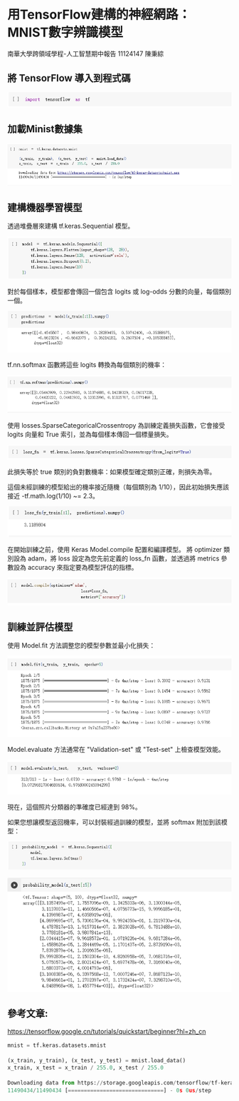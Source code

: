 # 用TensorFlow建構的神經網路：MNIST數字辨識模型
南華大學跨領域學程-人工智慧期中報告
11124147 陳秉綜

##  將 TensorFlow 導入到程式碼

![image](https://github.com/heart1beat/AI_Python/blob/main/import_tensorflow.jpg)

## 加載Minist數據集

![image](https://github.com/heart1beat/AI_Python/blob/main/mnist.jpg)

## 建構機器學習模型

透過堆疊層來建構 tf.keras.Sequential 模型。

![image](https://github.com/heart1beat/AI_Python/blob/main/model.jpg)

對於每個樣本，模型都會傳回一個包含 logits 或 log-odds 分數的向量，每個類別一個。

![image](https://github.com/heart1beat/AI_Python/blob/main/predictions.jpg)

tf.nn.softmax 函數將這些 logits 轉換為每個類別的機率：

![image](https://github.com/heart1beat/AI_Python/blob/main/softmax.jpg)

使用 losses.SparseCategoricalCrossentropy 為訓練定義損失函數，它會接受 logits 向量和 True 索引，並為每個樣本傳回一個標量損失。

![image](https://github.com/heart1beat/AI_Python/blob/main/define_loss_fn.jpg)

此損失等於 true 類別的負對數機率：如果模型確定類別正確，則損失為零。

這個未經訓練的模型給出的機率接近隨機（每個類別為 1/10），因此初始損失應該接近 -tf.math.log(1/10) ~= 2.3。

![image](https://github.com/heart1beat/AI_Python/blob/main/calculate_loss_fn.jpg)

在開始訓練之前，使用 Keras Model.compile 配置和編譯模型。 
將 optimizer 類別設為 adam，將 loss 設定為您先前定義的 loss_fn 函數，並透過將 metrics 參數設為 accuracy 來指定要為模型評估的指標。

![image](https://github.com/heart1beat/AI_Python/blob/main/model_compile.jpg)

## 訓練並評估模型

使用 Model.fit 方法調整您的模型參數並最小化損失：

![image](https://github.com/heart1beat/AI_Python/blob/main/model_fit.jpg)

Model.evaluate 方法通常在 "Validation-set" 或 "Test-set" 上檢查模型效能。

![image](https://github.com/heart1beat/AI_Python/blob/main/model_evaluate.jpg)

現在，這個照片分類器的準確度已經達到 98%。

如果您想讓模型返回機率，可以封裝經過訓練的模型，並將 softmax 附加到該模型：

![image](https://github.com/heart1beat/AI_Python/blob/main/create_probability_model.jpg)

![image](https://github.com/heart1beat/AI_Python/blob/main/use_probability_model.jpg)

## 參考文章:
https://tensorflow.google.cn/tutorials/quickstart/beginner?hl=zh_cn

```python
mnist = tf.keras.datasets.mnist

(x_train, y_train), (x_test, y_test) = mnist.load_data()
x_train, x_test = x_train / 255.0, x_test / 255.0
     
Downloading data from https://storage.googleapis.com/tensorflow/tf-keras-datasets/mnist.npz
11490434/11490434 [==============================] - 0s 0us/step
